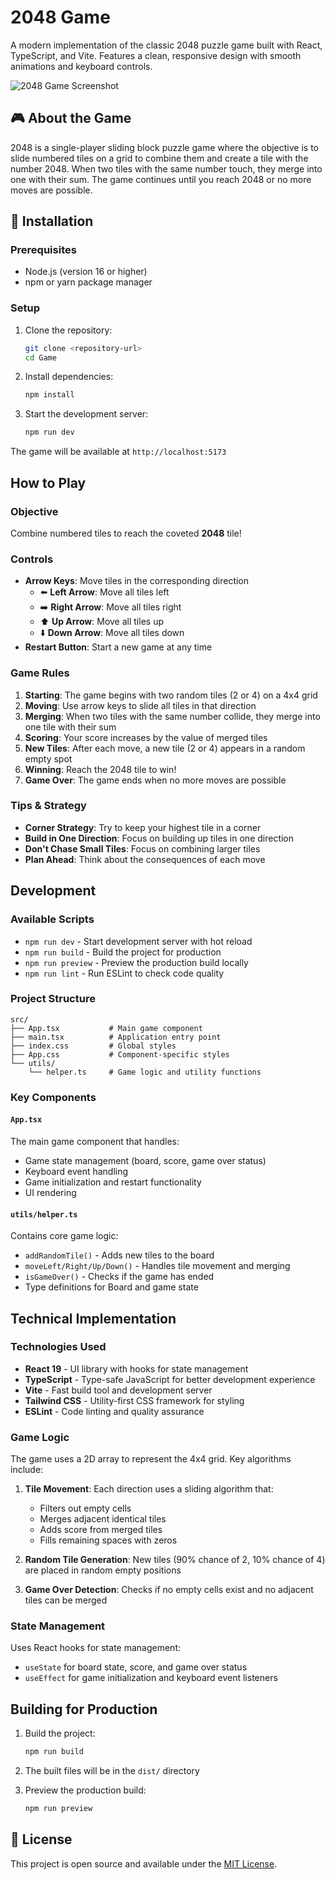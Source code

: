 # 2048 Game

A modern implementation of the classic 2048 puzzle game built with React, TypeScript, and Vite. Features a clean, responsive design with smooth animations and keyboard controls.

![2048 Game Screenshot](https://i.postimg.cc/gcZwsBF3/Screenshot-2025-10-15-232956.png)

## 🎮 About the Game

2048 is a single-player sliding block puzzle game where the objective is to slide numbered tiles on a grid to combine them and create a tile with the number 2048. When two tiles with the same number touch, they merge into one with their sum. The game continues until you reach 2048 or no more moves are possible.

## 🚀 Installation

### Prerequisites

- Node.js (version 16 or higher)
- npm or yarn package manager

### Setup

1. Clone the repository:
   ```bash
   git clone <repository-url>
   cd Game
   ```

2. Install dependencies:
   ```bash
   npm install
   ```

3. Start the development server:
   ```bash
   npm run dev
   ```

The game will be available at `http://localhost:5173`

##  How to Play

### Objective
Combine numbered tiles to reach the coveted **2048** tile!

### Controls
- **Arrow Keys**: Move tiles in the corresponding direction
  - ⬅️ **Left Arrow**: Move all tiles left
  - ➡️ **Right Arrow**: Move all tiles right
  - ⬆️ **Up Arrow**: Move all tiles up
  - ⬇️ **Down Arrow**: Move all tiles down
- **Restart Button**: Start a new game at any time

### Game Rules

1. **Starting**: The game begins with two random tiles (2 or 4) on a 4x4 grid
2. **Moving**: Use arrow keys to slide all tiles in that direction
3. **Merging**: When two tiles with the same number collide, they merge into one tile with their sum
4. **Scoring**: Your score increases by the value of merged tiles
5. **New Tiles**: After each move, a new tile (2 or 4) appears in a random empty spot
6. **Winning**: Reach the 2048 tile to win!
7. **Game Over**: The game ends when no more moves are possible

### Tips & Strategy
- **Corner Strategy**: Try to keep your highest tile in a corner
- **Build in One Direction**: Focus on building up tiles in one direction
- **Don't Chase Small Tiles**: Focus on combining larger tiles
- **Plan Ahead**: Think about the consequences of each move

## Development

### Available Scripts

- `npm run dev` - Start development server with hot reload
- `npm run build` - Build the project for production
- `npm run preview` - Preview the production build locally
- `npm run lint` - Run ESLint to check code quality

### Project Structure

```
src/
├── App.tsx           # Main game component
├── main.tsx          # Application entry point
├── index.css         # Global styles
├── App.css           # Component-specific styles
└── utils/
    └── helper.ts     # Game logic and utility functions
```

### Key Components

#### `App.tsx`
The main game component that handles:
- Game state management (board, score, game over status)
- Keyboard event handling
- Game initialization and restart functionality
- UI rendering

#### `utils/helper.ts`
Contains core game logic:
- `addRandomTile()` - Adds new tiles to the board
- `moveLeft/Right/Up/Down()` - Handles tile movement and merging
- `isGameOver()` - Checks if the game has ended
- Type definitions for Board and game state

##  Technical Implementation

### Technologies Used

- **React 19** - UI library with hooks for state management
- **TypeScript** - Type-safe JavaScript for better development experience
- **Vite** - Fast build tool and development server
- **Tailwind CSS** - Utility-first CSS framework for styling
- **ESLint** - Code linting and quality assurance

### Game Logic

The game uses a 2D array to represent the 4x4 grid. Key algorithms include:

1. **Tile Movement**: Each direction uses a sliding algorithm that:
   - Filters out empty cells
   - Merges adjacent identical tiles
   - Adds score from merged tiles
   - Fills remaining spaces with zeros

2. **Random Tile Generation**: New tiles (90% chance of 2, 10% chance of 4) are placed in random empty positions

3. **Game Over Detection**: Checks if no empty cells exist and no adjacent tiles can be merged

### State Management

Uses React hooks for state management:
- `useState` for board state, score, and game over status
- `useEffect` for game initialization and keyboard event listeners

##  Building for Production

1. Build the project:
   ```bash
   npm run build
   ```

2. The built files will be in the `dist/` directory

3. Preview the production build:
   ```bash
   npm run preview
   ```

## 📄 License

This project is open source and available under the [MIT License](LICENSE).

